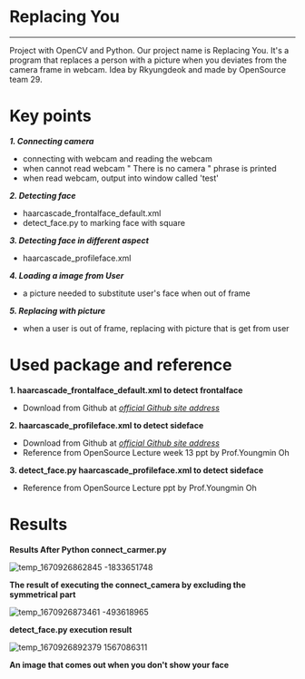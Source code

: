 # Replacing You

--- 
Project with OpenCV and Python.
Our project name is Replacing You. It's a program that replaces a person with a picture when you deviates from the camera frame in webcam.
Idea by Rkyungdeok and made by OpenSource team 29.


# Key points

***1. Connecting camera***
- connecting with webcam and reading the webcam
- when cannot read webcam " There is no camera " phrase is printed
- when read webcam, output into window called 'test'

***2. Detecting face***
- haarcascade_frontalface_default.xml
- detect_face.py to marking face with square

***3. Detecting face in different aspect***
- haarcascade_profileface.xml

***4. Loading a image from User***
- a picture needed to substitute user's face when out of frame

***5. Replacing with picture***
- when a user is out of frame, replacing with picture that is get from user

# Used package and reference
**1. haarcascade_frontalface_default.xml to detect frontalface**
- Download from Github at [*official Github site address*](https://github.com/opencv/opencv/tree/master/data/haarcascades)

**2. haarcascade_profileface.xml to detect sideface**
- Download from Github at [*official Github site address*](https://github.com/opencv/opencv/tree/master/data/haarcascades)
- Reference from OpenSource Lecture week 13 ppt by Prof.Youngmin Oh

**3. detect_face.py haarcascade_profileface.xml to detect sideface**
- Reference from OpenSource Lecture ppt by Prof.Youngmin Oh

# Results
**Results After Python connect_carmer.py**


![temp_1670926862845 -1833651748](https://user-images.githubusercontent.com/113025040/207292573-8fc1a459-09db-4ea1-a87d-0a1a44b33f4e.jpeg)

**The result of executing the connect_camera by excluding the symmetrical part**


![temp_1670926873461 -493618965](https://user-images.githubusercontent.com/113025040/207294540-9cc6abbd-688f-49e7-9dde-cf95a279d32b.jpeg)

**detect_face.py execution result**


![temp_1670926892379 1567086311](https://user-images.githubusercontent.com/113025040/207294560-d28ef98c-4c31-4a5f-9d17-57b0b8aba75c.jpeg)

**An image that comes out when you don't show your face**
